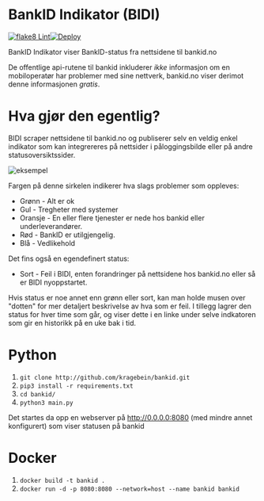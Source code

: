 # BankID Indikator (BIDI)

[![flake8 Lint](https://github.com/kragebein/bankid/actions/workflows/flake8_lint.yml/badge.svg)](https://github.com/kragebein/bankid/actions/workflows/flake8_lint.yml)[![Deploy](https://github.com/kragebein/bankid/actions/workflows/deploy.yml/badge.svg)](https://github.com/kragebein/bankid/actions/workflows/deploy.yml)

BankID Indikator viser BankID-status fra nettsidene til bankid.no

De offentlige api-rutene til bankid inkluderer _ikke_ informasjon om en mobiloperatør har problemer med sine nettverk, bankid.no viser derimot denne informasjonen _gratis_.

# Hva gjør den egentlig?

BIDI scraper nettsidene til bankid.no og publiserer selv en veldig enkel indikator som kan integrereres på nettsider i påloggingsbilde eller på andre statusoversiktssider.

![eksempel](https://i.postimg.cc/fy56zW5p/image.png)

Fargen på denne sirkelen indikerer hva slags problemer som oppleves:

- Grønn - Alt er ok
- Gul - Tregheter med systemer
- Oransje - En eller flere tjenester er nede hos bankid eller underleverandører.
- Rød - BankID er utilgjengelig.
- Blå - Vedlikehold

Det fins også en egendefinert status:

- Sort - Feil i BIDI, enten forandringer på nettsidene hos bankid.no eller så er BIDI nyoppstartet.

Hvis status er noe annet enn grønn eller sort, kan man holde musen over "dotten" for mer detaljert beskrivelse av hva som er feil.
I tillegg lagrer den status for hver time som går, og viser dette i en linke under selve indkatoren som gir en historikk på en uke bak i tid. 

# Python

1.  `git clone http://github.com/kragebein/bankid.git`
2.  `pip3 install -r requirements.txt`
3.  `cd bankid/`
4.  `python3 main.py`

Det startes da opp en webserver på http://0.0.0.0:8080 (med mindre annet konfigurert) som viser statusen på bankid

# Docker

1. `docker build -t bankid .`
2. `docker run -d -p 8080:8080 --network=host --name bankid bankid`
